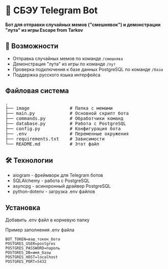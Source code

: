 # 🤖 СБЭУ Telegram Bot

**Бот для отправки случайных мемов ("смешнявок") и демонстрации "лута" из игры Escape from Tarkov**

## 🚀 Возможности

- Отправка случайных мемов по команде `/смешнява`
- Демонстрация "лута" из игры по команде `/лут`
- Проверка подключения к базе данных PostgreSQL по команде `/база`
- Поддержка русского языка интерфейса

## Файловая система

<pre>
.  
├── image               # Папка с мемами  
├── main.py             # Основной скрипт бота  
├── commands.py         # Обработчики команд  
├── database.py         # Работа с PostgreSQL  
├── config.py           # Конфигурация бота  
├── .env                # Переменные окружения  
├── requirements.txt    # Зависимости  
└── README.md           # Этот файл
</pre>

## 🛠 Технологии

  - aiogram - фреймворк для Telegram ботов
  - SQLAlchemy - работа с PostgreSQL
  - asyncpg - асинхронный драйвер PostgreSQL
  - python-dotenv - загрузка .env файлов

## Установка

Добавить .env файл в корневую папку

Пример заполнения .env файла
```
BOT_TOKEN=ваш_токен_бота
POSTGRES_USER=postgres
POSTGRES_PASSWORD=пароль
POSTGRES_DB=имя_базы
POSTGRES_HOST=localhost
POSTGRES_PORT=5432
```
